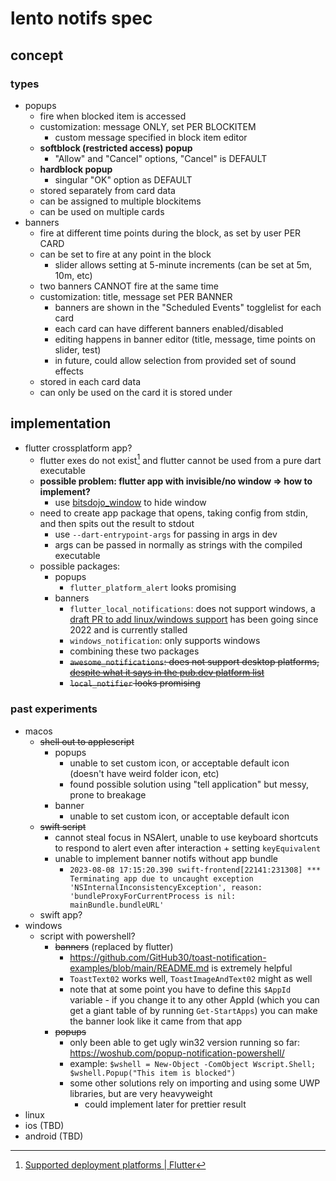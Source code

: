 # lento notifs spec

## concept

### types

- popups
  - fire when blocked item is accessed
  - customization: message ONLY, set PER BLOCKITEM
    - custom message specified in block item editor
  - **softblock (restricted access) popup**
    - "Allow" and "Cancel" options, "Cancel" is DEFAULT
  - **hardblock popup**
    - singular "OK" option as DEFAULT
  - stored separately from card data
  - can be assigned to multiple blockitems
  - can be used on multiple cards
- banners
  - fire at different time points during the block, as set by user PER CARD
  - can be set to fire at any point in the block
    - slider allows setting at 5-minute increments (can be set at 5m, 10m, etc)
  - two banners CANNOT fire at the same time
  - customization: title, message set PER BANNER
    - banners are shown in the "Scheduled Events" togglelist for each card
    - each card can have different banners enabled/disabled
    - editing happens in banner editor (title, message, time points on slider, test)
    - in future, could allow selection from provided set of sound effects
  - stored in each card data
  - can only be used on the card it is stored under

## implementation

- flutter crossplatform app?
  - flutter exes do not exist[^1] and flutter cannot be used from a pure dart executable
  - **possible problem: flutter app with invisible/no window => how to implement?**
    - use [bitsdojo_window](https://pub.dev/packages/bitsdojo_window) to hide window
  - need to create app package that opens, taking config from stdin, and then spits out the result to stdout
    - use `--dart-entrypoint-args` for passing in args in dev
    - args can be passed in normally as strings with the compiled executable
  - possible packages:
    - popups
      - `flutter_platform_alert` looks promising
    - banners
      - `flutter_local_notifications`: does not support windows, a [draft PR to add linux/windows support](https://github.com/MaikuB/flutter_local_notifications/pull/1473) has been going since 2022 and is currently stalled
      - `windows_notification`: only supports windows
      - combining these two packages
      - ~~`awesome_notifications`: does not support desktop platforms, [despite what it says in the pub.dev platform list](https://github.com/rafaelsetragni/awesome_notifications/issues/637)~~
      - ~~`local_notifier` looks promising~~

### past experiments

- macos
  - ~~shell out to applescript~~
    - popups
      - unable to set custom icon, or acceptable default icon (doesn't have weird folder icon, etc)
      - found possible solution using "tell application" but messy, prone to breakage
    - banner
      - unable to set custom icon, or acceptable default icon
  - ~~swift script~~
    - cannot steal focus in NSAlert, unable to use keyboard shortcuts to respond to alert even after interaction + setting `keyEquivalent`
    - unable to implement banner notifs without app bundle
      - `2023-08-08 17:15:20.390 swift-frontend[22141:231308] *** Terminating app due to uncaught exception 'NSInternalInconsistencyException', reason: 'bundleProxyForCurrentProcess is nil: mainBundle.bundleURL'`
  - swift app?
- windows
  - script with powershell?
    - ~~banners~~ (replaced by flutter)
      - https://github.com/GitHub30/toast-notification-examples/blob/main/README.md is extremely helpful
      - `ToastText02` works well, `ToastImageAndText02` might as well
      - note that at some point you have to define this `$AppId` variable - if you change it to any other AppId (which you can get a giant table of by running `Get-StartApps`) you can make the banner look like it came from that app
    - ~~popups~~
      - only been able to get ugly win32 version running so far: https://woshub.com/popup-notification-powershell/
      - example: `$wshell = New-Object -ComObject Wscript.Shell; $wshell.Popup("This item is blocked")`
      - some other solutions rely on importing and using some UWP libraries, but are very heavyweight
        - could implement later for prettier result
- linux
- ios (TBD)
- android (TBD)

[^1]: [Supported deployment platforms | Flutter](https://docs.flutter.dev/reference/supported-platforms#deploying-flutter)
